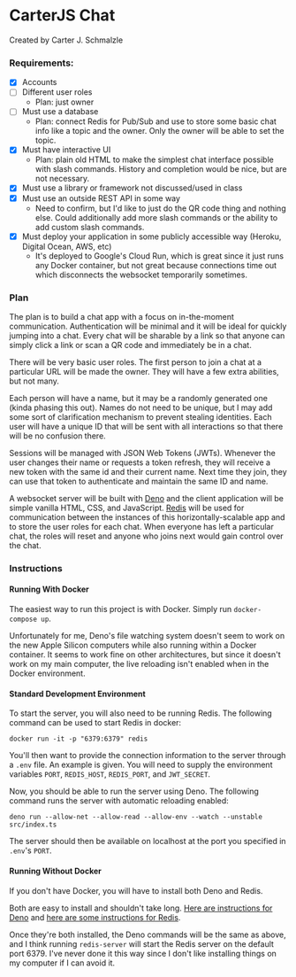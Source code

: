 # CarterJS Chat

Created by Carter J. Schmalzle

### Requirements:

- [x] Accounts
- [ ] Different user roles
  - Plan: just owner
- [ ] Must use a database
  - Plan: connect Redis for Pub/Sub and use to store some basic chat info like a
    topic and the owner. Only the owner will be able to set the topic.
- [x] Must have interactive UI
  - Plan: plain old HTML to make the simplest chat interface possible with slash
    commands. History and completion would be nice, but are not necessary.
- [x] Must use a library or framework not discussed/used in class
- [x] Must use an outside REST API in some way
  - Need to confirm, but I'd like to just do the QR code thing and nothing else.
    Could additionally add more slash commands or the ability to add custom
    slash commands.
- [x] Must deploy your application in some publicly accessible way (Heroku,
  Digital Ocean, AWS, etc)
  - It's deployed to Google's Cloud Run, which is great since it just runs any
    Docker container, but not great because connections time out which
    disconnects the websocket temporarily sometimes.

### Plan

The plan is to build a chat app with a focus on in-the-moment communication.
Authentication will be minimal and it will be ideal for quickly jumping into a
chat. Every chat will be sharable by a link so that anyone can simply click a
link or scan a QR code and immediately be in a chat.

There will be very basic user roles. The first person to join a chat at a
particular URL will be made the owner. They will have a few extra abilities, but
not many.

Each person will have a name, but it may be a randomly generated one (kinda
phasing this out). Names do not need to be unique, but I may add some sort of
clarification mechanism to prevent stealing identities. Each user will have a
unique ID that will be sent with all interactions so that there will be no
confusion there.

Sessions will be managed with JSON Web Tokens (JWTs). Whenever the user changes
their name or requests a token refresh, they will receive a new token with the
same id and their current name. Next time they join, they can use that token to
authenticate and maintain the same ID and name.

A websocket server will be built with [Deno](https://deno.land/) and the client
application will be simple vanilla HTML, CSS, and JavaScript.
[Redis](https://redis.io/) will be used for communication between the instances
of this horizontally-scalable app and to store the user roles for each chat.
When everyone has left a particular chat, the roles will reset and anyone who
joins next would gain control over the chat.

### Instructions

#### Running With Docker

The easiest way to run this project is with Docker. Simply run
`docker-compose up`.

Unfortunately for me, Deno's file watching system doesn't seem to work on the
new Apple Silicon computers while also running within a Docker container. It
seems to work fine on other architectures, but since it doesn't work on my main
computer, the live reloading isn't enabled when in the Docker environment.

#### Standard Development Environment

To start the server, you will also need to be running Redis. The following
command can be used to start Redis in docker:

```
docker run -it -p "6379:6379" redis
```

You'll then want to provide the connection information to the server through a
`.env` file. An example is given. You will need to supply the environment
variables `PORT`, `REDIS_HOST`, `REDIS_PORT`, and `JWT_SECRET`.

Now, you should be able to run the server using Deno. The following command runs
the server with automatic reloading enabled:

```
deno run --allow-net --allow-read --allow-env --watch --unstable src/index.ts
```

The server should then be available on localhost at the port you specified in
`.env`'s `PORT`.

#### Running Without Docker

If you don't have Docker, you will have to install both Deno and Redis.

Both are easy to install and shouldn't take long.
[Here are instructions for Deno](https://deno.land/manual/getting_started/installation)
and [here are some instructions for Redis](https://redis.io/topics/quickstart).

Once they're both installed, the Deno commands will be the same as above, and I
think running `redis-server` will start the Redis server on the default
port 6379. I've never done it this way since I don't like installing things on
my computer if I can avoid it.
